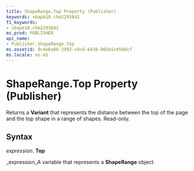 ```yaml
---
title: ShapeRange.Top Property (Publisher)
keywords: vbapb10.chm2293842
f1_keywords:
- vbapb10.chm2293842
ms.prod: PUBLISHER
api_name:
- Publisher.ShapeRange.Top
ms.assetid: 9c4e6a86-2992-c0c8-6438-965e5c650dcf
ms.locale: en-US
---
```



# ShapeRange.Top Property (Publisher)

Returns a  **Variant** that represents the distance between the top of the page and the top shape in a range of shapes. Read-only.


## Syntax

 _expression_. **Top**

 _expression_A variable that represents a  **ShapeRange** object.


